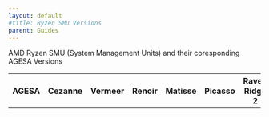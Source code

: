 ```yaml
---
layout: default
#title: Ryzen SMU Versions
parent: Guides
---
```


AMD Ryzen SMU (System Management Units) and their coresponding AGESA Versions

<table style="min-width:55%;">
    <tbody>
        <tr>
            <th>AGESA</th>
            <th>Cezanne</th>
            <th>Vermeer</th>
            <th>Renoir</th>
            <th>Matisse</th>
            <th>Picasso</th>
            <th>Raven Ridge 2</th>
            <th>Raven Ridge</th>
            <th>Pinnacle Ridge</th>
            <th>Summit Ridge</th>
        </tr>
    </tbody>
</table>
